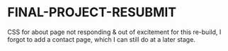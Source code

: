 # FINAL-PROJECT-RESUBMIT

CSS for about page not responding & out of excitement for this re-build, I forgot to add a contact page, which I can still do at a later stage. 
